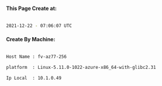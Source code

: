 
   
#### This Page Create at:

```bash

2021-12-22 - 07:06:07 UTC

```

#### Create By Machine:

```bash

Host Name : fv-az77-256

platform  : Linux-5.11.0-1022-azure-x86_64-with-glibc2.31

Ip Local  : 10.1.0.49

```


